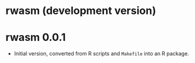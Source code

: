 # rwasm (development version)

# rwasm 0.0.1

* Initial version, converted from R scripts and `Makefile` into an R package.
